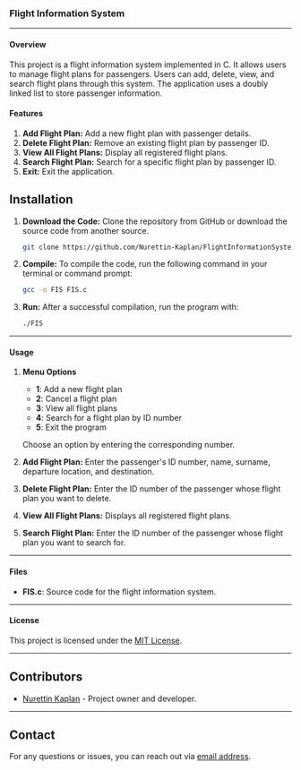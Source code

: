 ### Flight Information System

---

#### Overview
This project is a flight information system implemented in C. It allows users to manage flight plans for passengers. Users can add, delete, view, and search flight plans through this system. The application uses a doubly linked list to store passenger information.

#### Features

1. **Add Flight Plan:** Add a new flight plan with passenger details.
2. **Delete Flight Plan:** Remove an existing flight plan by passenger ID.
3. **View All Flight Plans:** Display all registered flight plans.
4. **Search Flight Plan:** Search for a specific flight plan by passenger ID.
5. **Exit:** Exit the application.

## Installation

1. **Download the Code:** Clone the repository from GitHub or download the source code from another source.
   ```bash
   git clone https://github.com/Nurettin-Kaplan/FlightInformationSystem.git
   ```
2. **Compile:** To compile the code, run the following command in your terminal or command prompt:
   ```bash
   gcc -o FIS FIS.c
   ```
3. **Run:** After a successful compilation, run the program with:
   ```bash
   ./FIS
   ```

---

#### Usage

1. **Menu Options**
   - **1**: Add a new flight plan
   - **2**: Cancel a flight plan
   - **3**: View all flight plans
   - **4**: Search for a flight plan by ID number
   - **5**: Exit the program

   Choose an option by entering the corresponding number.

2. **Add Flight Plan:** Enter the passenger's ID number, name, surname, departure location, and destination.

3. **Delete Flight Plan:** Enter the ID number of the passenger whose flight plan you want to delete.

4. **View All Flight Plans:** Displays all registered flight plans.

5. **Search Flight Plan:** Enter the ID number of the passenger whose flight plan you want to search for.

---

#### Files

- **FIS.c**: Source code for the flight information system.

---

#### License

This project is licensed under the [MIT License](https://github.com/Nurettin-Kaplan/FlightInformationSystem/blob/master/LICENSE.txt).

---

## Contributors

- [Nurettin Kaplan](https://github.com/Nurettin-Kaplan) - Project owner and developer.

---

## Contact

For any questions or issues, you can reach out via [email address](nurettinkaplaan@gmail.com).
```